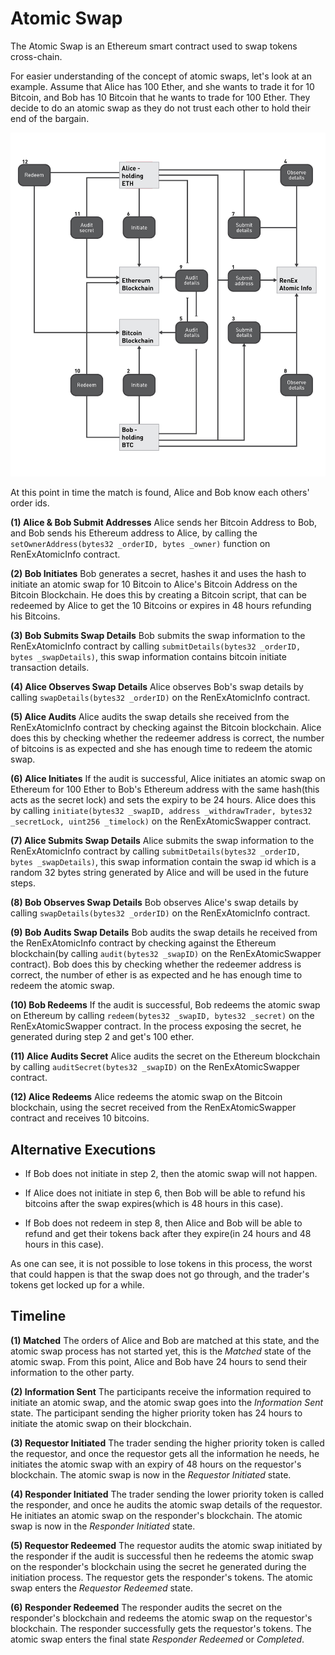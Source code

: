 # Atomic Swap

The Atomic Swap is an Ethereum smart contract used to swap tokens cross-chain.

For easier understanding of the concept of atomic swaps, let's look at an example. Assume that Alice has 100 Ether, and she wants to trade it for 10 Bitcoin, and Bob has 10 Bitcoin that he wants to trade for 100 Ether. They decide to do an atomic swap as they do not trust each other to hold their end of the bargain.

![Atomic Swap between ETH and BTC](./images/03-atomic-swapping-overview.jpg "Atomic Swap between ETH and BTC")

At this point in time the match is found, Alice and Bob know each others' order ids.

**(1) Alice & Bob Submit Addresses**
  Alice sends her Bitcoin Address to Bob, and Bob sends his Ethereum address to Alice, by calling the `setOwnerAddress(bytes32 _orderID, bytes _owner)` function on RenExAtomicInfo contract.

**(2) Bob Initiates**
  Bob generates a secret, hashes it and uses the hash to initiate an atomic swap for 10 Bitcoin to Alice's Bitcoin Address on the Bitcoin Blockchain. He does this by creating a Bitcoin script, that can be redeemed by Alice to get the 10 Bitcoins or expires in 48 hours refunding his Bitcoins.

**(3) Bob Submits Swap Details**
  Bob submits the swap information to the RenExAtomicInfo contract by calling `submitDetails(bytes32 _orderID, bytes _swapDetails)`, this swap information contains bitcoin initiate transaction details.

**(4) Alice Observes Swap Details**
  Alice observes Bob's swap details by calling `swapDetails(bytes32 _orderID)` on the RenExAtomicInfo contract.

**(5) Alice Audits**
  Alice audits the swap details she received from the RenExAtomicInfo contract by checking against the Bitcoin blockchain. Alice does this by checking whether the redeemer address is correct, the number of bitcoins is as expected and she has enough time to redeem the atomic swap. 

**(6) Alice Initiates**
  If the audit is successful, Alice initiates an atomic swap on Ethereum for 100 Ether to Bob's Ethereum address with the same hash(this acts as the secret lock) and sets the expiry to be 24 hours. Alice does this by calling `initiate(bytes32 _swapID, address _withdrawTrader, bytes32 _secretLock, uint256 _timelock)` on the RenExAtomicSwapper contract.
  
**(7) Alice Submits Swap Details**
  Alice submits the swap information to the RenExAtomicInfo contract by calling `submitDetails(bytes32 _orderID, bytes _swapDetails)`, this swap information contain the swap id which is a random 32 bytes string generated by Alice and will be used in the future steps.
  
**(8) Bob Observes Swap Details**
  Bob observes Alice's swap details by calling `swapDetails(bytes32 _orderID)` on the RenExAtomicInfo contract.

**(9) Bob Audits Swap Details**
    Bob audits the swap details he received from the RenExAtomicInfo contract by checking against the Ethereum blockchain(by calling `audit(bytes32 _swapID)` on the RenExAtomicSwapper contract). Bob does this by checking whether the redeemer address is correct, the number of ether is as expected and he has enough time to redeem the atomic swap. 

**(10) Bob Redeems**
  If the audit is successful,  Bob redeems the atomic swap on Ethereum by calling `redeem(bytes32 _swapID, bytes32 _secret)` on the RenExAtomicSwapper contract. In the process exposing the secret, he generated during step 2 and get's 100 ether.

**(11) Alice Audits Secret**
  Alice audits the secret on the Ethereum blockchain by calling `auditSecret(bytes32 _swapID)` on the RenExAtomicSwapper contract. 
  
**(12) Alice Redeems**
  Alice redeems the atomic swap on the Bitcoin blockchain, using the secret received from the RenExAtomicSwapper contract and receives 10 bitcoins.

## Alternative Executions
* If Bob does not initiate in step 2, then the atomic swap will not happen.

* If Alice does not initiate in step 6, then Bob will be able to refund his bitcoins after the swap expires(which is 48 hours in this case). 

* If Bob does not redeem in step 8, then Alice and Bob will be able to refund and get their tokens back after they expire(in 24 hours and 48 hours in this case).

As one can see, it is not possible to lose tokens in this process, the worst that could happen is that the swap does not go through, and the trader's tokens get locked up for a while.

## Timeline

**(1) Matched**
The orders of Alice and Bob are matched at this state, and the atomic swap process has not started yet, this is the *Matched* state of the atomic swap. From this point, Alice and Bob have 24 hours to send their information to the other party.

**(2) Information Sent**
The participants receive the information required to initiate an atomic swap, and the atomic swap goes into the *Information Sent* state. The participant sending the higher priority token has 24 hours to initiate the atomic swap on their blockchain.

**(3) Requestor Initiated**
The trader sending the higher priority token is called the requestor, and once the requestor gets all the information he needs, he initiates the atomic swap with an expiry of 48 hours on the requestor's blockchain. The atomic swap is now in the *Requestor Initiated* state.

**(4) Responder Initiated**
The trader sending the lower priority token is called the responder, and once he audits the atomic swap details of the requestor.  He initiates an atomic swap on the responder's blockchain. The atomic swap is now in the *Responder Initiated* state.

**(5) Requestor Redeemed**
The requestor audits the atomic swap initiated by the responder if the audit is successful then he redeems the atomic swap on the responder's blockchain using the secret he generated during the initiation process. The requestor gets the responder's tokens. The atomic swap enters the *Requestor Redeemed* state.

**(6) Responder Redeemed**
The responder audits the secret on the responder's blockchain and redeems the atomic swap on the requestor's blockchain. The responder successfully gets the requestor's tokens. The atomic swap enters the final state *Responder Redeemed* or *Completed*.
